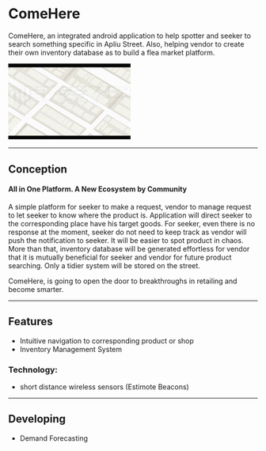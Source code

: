 # ComeHere

ComeHere, an integrated android application to help spotter and seeker to search something specific in Apliu Street. Also, helping vendor to create their own inventory database as to build a flea market platform.

<img src="app/src/main/assets/init.gif" width="49%">

---

## Conception

#### All in One Platform. A New Ecosystem by Community

A simple platform for seeker to make a request, vendor to manage request
to let seeker to know where the product is. Application will direct seeker to the
corresponding place have his target goods. For seeker, even there is no response
at the moment, seeker do not need to keep track as vendor will push the
notification to seeker. It will be easier to spot product in chaos. More than that,
inventory database will be generated effortless for vendor that it is mutually
beneficial for seeker and vendor for future product searching. Only a tidier system
will be stored on the street.

ComeHere, is going to open the door to breakthroughs in
retailing and become smarter.

---

## Features

- Intuitive navigation to corresponding product or shop
- Inventory Management System


### Technology:

- short distance wireless sensors (Estimote Beacons)

---

## Developing

- Demand Forecasting
